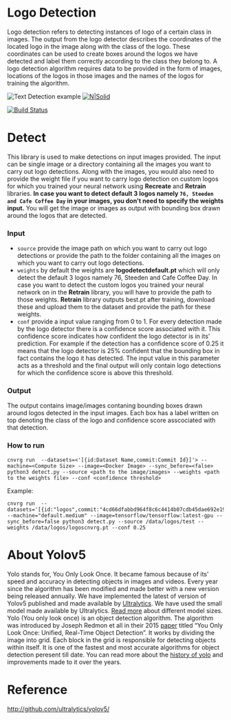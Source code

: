 # Logo Detection 
Logo detection refers to detecting instances of logo of a certain class in images. The output from the logo detector describes the coordinates of the located logo in the image along with the class of the logo. These coordinates can be used to create boxes around the logos we have detected and label them correctly according to the class they belong to. A logo detection algorithm requires data to be provided in the form of images, locations of the logos in those images and the names of the logos for training the algorithm. 


![Text Detection example](https://libhub-readme.s3.us-west-2.amazonaws.com/vision/logo.jpg)
[![N|Solid](https://cnvrg.io/wp-content/uploads/2018/12/logo-dark.png)](https://nodesource.com/products/nsolid)

[![Build Status](https://travis-ci.org/joemccann/dillinger.svg?branch=master)](https://travis-ci.org/joemccann/dillinger)

# Detect
This library is used to make detections on input images provided. The input can be single image or a directory containing all the images you want to carry out logo detections. Along with the images, you would also need to provide the weight file if you want to carry logo detection on custom logos for which you trained your neural network using **Recreate** and **Retrain** libraries. **In case you want to detect default 3 logos namely `76, Steeden and Cafe Coffee Day` in your images, you don't need to specify the weights input.**
You will get the image or images as output with bounding box drawn around the logos that are detected.
### Input
- `source` provide the image path on which you want to carry out logo detections or provide the path to the folder containing all the images on which you want to carry out logo detections. 
- `weights` by default the weights are **logodetectdefault.pt** which will only detect the default 3 logos namely 76, Steeden and Cafe Coffee Day. In case you want to detect the custom logos you trained your neural network on in the **Retrain** library, you will have to provide the path to those weights. **Retrain** library outputs best.pt after training, download these and upload them to the dataset and provide the path for these weights.
- `conf` provide a input value ranging from 0 to 1. For every detection made by the logo detector there is a confidence score associated with it. This confidence score indicates how confident the logo detector is in its' prediction. For example if the detection has a confidence score of 0.25 it means that the logo detector is 25% confident that the bounding box in fact contains the logo it has detected. The input value in this parameter acts as a threshold and the final output will only contain logo detections for which the confidence score is above this threshold.
### Output
The output contains image/images contaning bounding boxes drawn around logos detected in the input images. Each box has a label written on top denoting the class of the logo and confidence score asscociated with that detection.
### How to run

```
cnvrg run  --datasets=<'[{id:Dataset Name,commit:Commit Id}]'> --machine=<Compute Size> --image=<Docker Image> --sync_before=<false> python3 detect.py --source <path to the image/images> --weights <path to the weights file> --conf <confidence threshold>
```
Example:
```
cnvrg run  --datasets='[{id:"logos",commit:"4cd66dfabbd964f8c6c4414b07cdb45dae692e19"}]' --machine="default.medium" --image=tensorflow/tensorflow:latest-gpu --sync_before=false python3 detect.py --source /data/logos/test --weights /data/logos/logoscnvrg.pt --conf 0.25
```

# About Yolov5
Yolo stands for, You Only Look Once. It became famous because of its' speed and accuracy in detecting objects in images and videos. Every year since the algorithm has been modified and made better with a new version being released annually. We have implemented the latest of version of Yolov5 published and made available by [Ultralytics](https://github.com/ultralytics/yolov5). We have used the small model made available by Ultralytics. [Read more](https://pytorch.org/hub/ultralytics_yolov5/) about different model sizes.
Yolo (You only look once) is an object detection algorithm. The algorithm was introduced by Joseph Redmon et all in their 2015 [paper](https://arxiv.org/pdf/1506.02640.pdf) titled “You Only Look Once: Unified, Real-Time Object Detection”. It works by dividing the image into grid. Each block in the grid is responsible for detecting objects within itself. It is one of the fastest and most accurate algorithms for object detection peresent till date.
You can read more about the [history of yolo](https://machinelearningknowledge.ai/a-brief-history-of-yolo-object-detection-models/) and improvements made to it over the years.

# Reference
http://github.com/ultralytics/yolov5/
